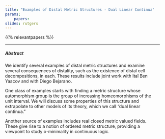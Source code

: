 ```yaml
---
title: "Examples of Distal Metric Structures - Dual Linear Continua" 
params:
    papers:
slides: rutgers
---
```



{{% relevantpapers %}}


---

##### Abstract

We identify several examples of distal metric structures and examine several consequences of distality, such as the existence of distal cell decompositions, in each. These results include joint work with Itaï Ben Yaacov and with Diego Bejarano.

One class of examples starts with finding a metric structure whose automorphism group is the group of increasing homeomorphisms of the unit interval. We will discuss some properties of this structure and extrapolate to other models of its theory, which we call “dual linear continua.”

Another source of examples includes real closed metric valued fields. These give rise to a notion of ordered metric structure, providing a viewpoint to study o-minimality in continuous logic.